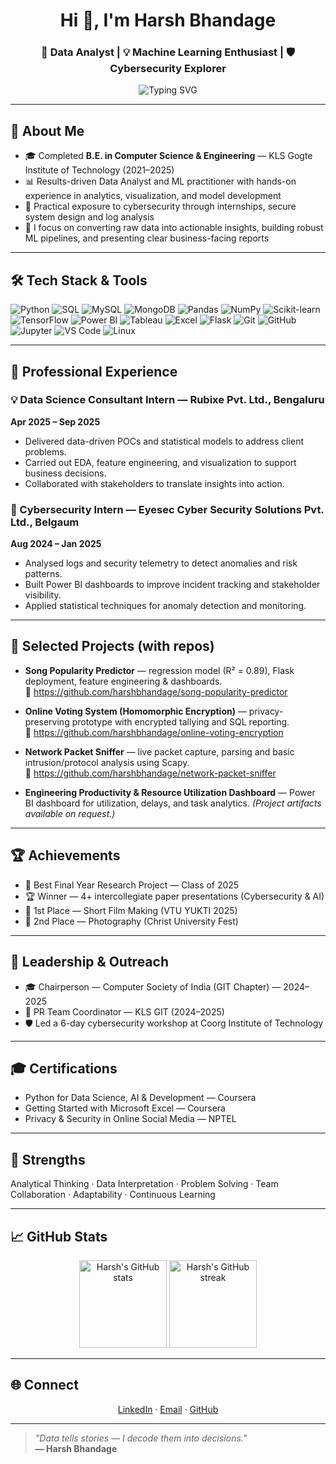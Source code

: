 <h1 align="center">Hi 👋, I'm Harsh Bhandage</h1>
<h3 align="center">🚀 Data Analyst | 💡 Machine Learning Enthusiast | 🛡️ Cybersecurity Explorer</h3>

<p align="center">
  <img src="https://readme-typing-svg.demolab.com?font=Fira+Code&size=22&pause=1000&color=1DB954&width=620&lines=Data+Analyst+%7C+Machine+Learning+Enthusiast;Transforming+Data+into+Insights;Building+Predictive+Models+that+Drive+Decisions;Exploring+AI%2C+ML+%26+Cybersecurity" alt="Typing SVG" />
</p>

---

## 🧠 About Me

- 🎓 Completed **B.E. in Computer Science & Engineering** — KLS Gogte Institute of Technology (2021–2025)  
- 📊 Results-driven Data Analyst and ML practitioner with hands-on experience in analytics, visualization, and model development  
- 🔐 Practical exposure to cybersecurity through internships, secure system design and log analysis  
- 🔎 I focus on converting raw data into actionable insights, building robust ML pipelines, and presenting clear business-facing reports

---

## 🛠 Tech Stack & Tools

![Python](https://img.shields.io/badge/Python-3670A0?style=for-the-badge&logo=python&logoColor=white) 
![SQL](https://img.shields.io/badge/SQL-003B57?style=for-the-badge&logo=sqlite&logoColor=white) 
![MySQL](https://img.shields.io/badge/MySQL-00758F?style=for-the-badge&logo=mysql) 
![MongoDB](https://img.shields.io/badge/MongoDB-4EA94B?style=for-the-badge&logo=mongodb) 
![Pandas](https://img.shields.io/badge/Pandas-150458?style=for-the-badge&logo=pandas&logoColor=white) 
![NumPy](https://img.shields.io/badge/NumPy-013243?style=for-the-badge&logo=numpy&logoColor=white) 
![Scikit-learn](https://img.shields.io/badge/Scikit--Learn-F7931E?style=for-the-badge&logo=scikit-learn&logoColor=white) 
![TensorFlow](https://img.shields.io/badge/TensorFlow-FF6F00?style=for-the-badge&logo=tensorflow&logoColor=white) 
![Power BI](https://img.shields.io/badge/PowerBI-F2C811?style=for-the-badge&logo=powerbi&logoColor=black) 
![Tableau](https://img.shields.io/badge/Tableau-E97627?style=for-the-badge&logo=tableau&logoColor=white) 
![Excel](https://img.shields.io/badge/Excel-217346?style=for-the-badge&logo=microsoftexcel&logoColor=white) 
![Flask](https://img.shields.io/badge/Flask-000000?style=for-the-badge&logo=flask&logoColor=white) 
![Git](https://img.shields.io/badge/Git-F05032?style=for-the-badge&logo=git&logoColor=white) 
![GitHub](https://img.shields.io/badge/GitHub-181717?style=for-the-badge&logo=github&logoColor=white) 
![Jupyter](https://img.shields.io/badge/Jupyter-F37626?style=for-the-badge&logo=jupyter&logoColor=white) 
![VS Code](https://img.shields.io/badge/VS_Code-0078D4?style=for-the-badge&logo=visualstudiocode&logoColor=white) 
![Linux](https://img.shields.io/badge/Linux-FCC624?style=for-the-badge&logo=linux&logoColor=black)

---

## 💼 Professional Experience

### 💡 Data Science Consultant Intern — **Rubixe Pvt. Ltd.**, Bengaluru  
**Apr 2025 – Sep 2025**  
- Delivered data-driven POCs and statistical models to address client problems.  
- Carried out EDA, feature engineering, and visualization to support business decisions.  
- Collaborated with stakeholders to translate insights into action.

### 🔐 Cybersecurity Intern — **Eyesec Cyber Security Solutions Pvt. Ltd.**, Belgaum  
**Aug 2024 – Jan 2025**  
- Analysed logs and security telemetry to detect anomalies and risk patterns.  
- Built Power BI dashboards to improve incident tracking and stakeholder visibility.  
- Applied statistical techniques for anomaly detection and monitoring.

---

## 🚀 Selected Projects (with repos)

- **Song Popularity Predictor** — regression model (R² = 0.89), Flask deployment, feature engineering & dashboards.  
  🔗 https://github.com/harshbhandage/song-popularity-predictor

- **Online Voting System (Homomorphic Encryption)** — privacy-preserving prototype with encrypted tallying and SQL reporting.  
  🔗 https://github.com/harshbhandage/online-voting-encryption

- **Network Packet Sniffer** — live packet capture, parsing and basic intrusion/protocol analysis using Scapy.  
  🔗 https://github.com/harshbhandage/network-packet-sniffer

- **Engineering Productivity & Resource Utilization Dashboard** — Power BI dashboard for utilization, delays, and task analytics. *(Project artifacts available on request.)*

---

## 🏆 Achievements

- 🥇 Best Final Year Research Project — Class of 2025  
- 🏆 Winner — 4+ intercollegiate paper presentations (Cybersecurity & AI)  
- 🥇 1st Place — Short Film Making (VTU YUKTI 2025)  
- 🥈 2nd Place — Photography (Christ University Fest)

---

## 👥 Leadership & Outreach

- 🎓 Chairperson — Computer Society of India (GIT Chapter) — 2024–2025  
- 📣 PR Team Coordinator — KLS GIT (2024–2025)  
- 🛡️ Led a 6-day cybersecurity workshop at Coorg Institute of Technology

---

## 🎓 Certifications

- Python for Data Science, AI & Development — Coursera  
- Getting Started with Microsoft Excel — Coursera  
- Privacy & Security in Online Social Media — NPTEL

---

## 💪 Strengths

Analytical Thinking · Data Interpretation · Problem Solving · Team Collaboration · Adaptability · Continuous Learning

---

## 📈 GitHub Stats

<p align="center">
  <img src="https://github-readme-stats.vercel.app/api?username=harshbhandage&show_icons=true&theme=radical" height="140" alt="Harsh's GitHub stats" />
  <img src="https://github-readme-streak-stats.herokuapp.com/?user=harshbhandage&theme=radical" height="140" alt="Harsh's GitHub streak" />
</p>

---

## 🌐 Connect

<p align="center">
  <a href="https://www.linkedin.com/in/harshbhandage/">LinkedIn</a> ·
  <a href="mailto:harshbhandage15@gmail.com">Email</a> ·
  <a href="https://github.com/harshbhandage">GitHub</a>
</p>

---

> _"Data tells stories — I decode them into decisions."_  
> **— Harsh Bhandage**
